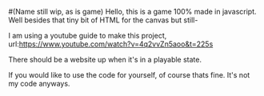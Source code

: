 #(Name still wip, as is game)
Hello, this is a game 100% made in javascript. Well besides that tiny bit of HTML for the canvas but still-

I am using a youtube guide to make this project, url:https://www.youtube.com/watch?v=4q2vvZn5aoo&t=225s

There should be a website up when it's in a playable state.

If you would like to use the code for yourself, of course thats fine. It's not my code anyways.
